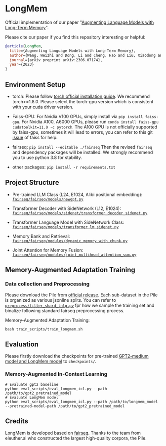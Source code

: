 # LongMem

Official implementation of our paper "[Augmenting Language Models with Long-Term Memory](https://arxiv.org/abs//2306.07174)".

Please cite our paper if you find this repository interesting or helpful:
```bibtex
@article{LongMem,
  title={Augmenting Language Models with Long-Term Memory},
  author={Wang, Weizhi and Dong, Li and Cheng, Hao and Liu, Xiaodong and Yan, Xifeng and Gao, Jianfeng and Wei, Furu},
  journal={arXiv preprint arXiv:2306.07174},
  year={2023}
}
```

## Environment Setup 
* torch: Please follow [torch official installation guide](https://pytorch.org/get-started/previous-versions/). We recommend torch>=1.8.0. Please select the torch-gpu version which is consistent with your cuda driver version.

* Faiss-GPU: For Nvidia V100 GPUs, simply install via ``pip install faiss-gpu``. For Nvidia A100, A6000 GPUs, please run ``conda install faiss-gpu cudatoolkit=11.0 -c pytorch``. The A100 GPU is not officially supported by faiss-gpu, sometimes it will lead to errors, you can refer to this git [issue](https://github.com/facebookresearch/faiss/issues/2064) of faiss for help.

* fairseq: ``pip install --editable ./fairseq`` Then the revised `fairseq` and dependency packages will be installed. We strongly recommend you to use python 3.8 for stability.

* other packages: ``pip install -r requirements.txt``

## Project Structure
* Pre-trained LLM Class (L24, E1024, Alibi positional embedding): [`fairseq/fairseq/models/newgpt.py`](fairseq/fairseq/models/newgpt.py)

* Transformer Decoder with SideNetwork (L12, E1024): [`fairseq/fairseq/models/sidenet/transformer_decoder_sidenet.py`](fairseq/fairseq/models/sidenet/transformer_decoder_sidenet.py)

* Transformer Language Model with SideNetwork Class: [`fairseq/fairseq/models/transformer_lm_sidenet.py`](fairseq/fairseq/models/transformer_lm_sidenet.py)

* Memory Bank and Retrieval: [`fairseq/fairseq/modules/dynamic_memory_with_chunk.py`](fairseq/fairseq/modules/dynamic_memory_with_chunk.py)

* Joint Attention for Memory Fusion: [`fairseq/fairseq/modules/joint_multihead_attention_sum.py`](fairseq/fairseq/modules/joint_multihead_attention_sum.py)

## Memory-Augmented Adaptation Training
### Data collection and Preprocessing
Please download the Pile from [official release](https://pile.eleuther.ai/). Each sub-dataset in the Pile is organized as various jsonline splits. You can refer to [`preprocess/filter_shard_tnlg.py`](preprocess/filter_shard_tnlg.py) fpr how we sample the training set and binalize following standard fairseq preprocessing process.

Memory-Augmented Adaptation Training:
```
bash train_scripts/train_longmem.sh
```

## Evaluation
Please firstly download the checkpoints for pre-trained [GPT2-medium model and LongMem model](https://huggingface.co/weizhiwang/LongMem-558M) to ``checkpoints/``.

### Memory-Augmented In-Context Learning
```
# Evaluate gpt2 baseline
python eval_scripts/eval_longmem_icl.py --path /path/to/gpt2_pretrained_model
# Evaluate LongMem model
python eval_scripts/eval_longmem_icl.py --path /path/to/longmem_model --pretrained-model-path /path/to/gpt2_pretrained_model
```

## Credits
LongMem is developed based on [fairseq](https://github.com/facebookresearch/fairseq). Thanks to the team from eleuther.ai who constructed the largest high-quality corpora, the Pile.
